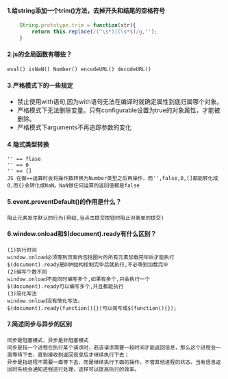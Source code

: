 #### 1.给string添加一个trim()方法，去掉开头和结尾的空格符号
```javascript
    String.prototype.trim = function(str){
        return this.replace(/(^\s*)|(\s*$)/g,'');
    }
```
#### 2.js的全局函数有哪些？
    eval() isNaN() Number() encodeURL() decodeURL()
#### 3.严格模式下的一些规定
- 禁止使用with语句,因为with语句无法在编译时就确定属性到底归属哪个对象。
- 严格模式下无法删除变量。只有configurable设置为true的对象属性，才能被删除。
- 严格模式下arguments不再追踪参数的变化
#### 4.隐式类型转换
    '' == flase
    '' == 0
    '' == []
    JS 在做==运算时会将操作数转换为Number类型之后再操作，而'',false,0,[]都能转化成0,而{}会转化成NaN。NaN做任何运算的返回值都是false
#### 5.event.preventDefault()的作用是什么？
    阻止元素发生默认的行为(例如,当点击提交按钮时阻止对表单的提交)
#### 6.window.onload和$(document).ready有什么区别？
    (1)执行时间
    window.onload必须等到页面内包括图片的所有元素加载完毕后才能执行
    $(document).ready是DOM结构绘制完毕后就执行,不必等到加载完毕
    (2)编写个数不同
    window.onload不能同时编写多个,如果有多个,只会执行一个
    $(document).ready可以编写多个,并且都能执行
    (3)简化写法
    window.onload没有简化写法。
    $(document).ready(function(){})可以简写成$(function(){});
#### 7.简述同步与异步的区别
    同步是阻塞模式，异步是非阻塞模式
    同步是指一个进程在执行某个请求时，若该请求需要一段时间才能返回信息，那么这个进程会一直等待下去，直到接收到返回信息后才继续执行下去；
    异步是指进程不需要一直等下去，而是继续执行下面的操作，不管其他进程的状态。当有信息返回时系统会通知进程进行处理，这样可以提高执行的效率。
    